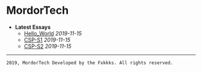 # MordorTech

- **Latest Essays**
  - [Hello_World](/essays//2019-11-15-Hello_World/Hello_World.html) *2019-11-15*
  - [CSP-S1](/essays//2019-11-15-CSP-S1/CSP-S1.html) *2019-11-15*
  - [CSP-S2](/essays//2019-11-15-CSP-S2/CSP-S2.html) *2019-11-15*
  

---
`2019, MordorTech Developed by the Fxkkks. All rights reserved.`